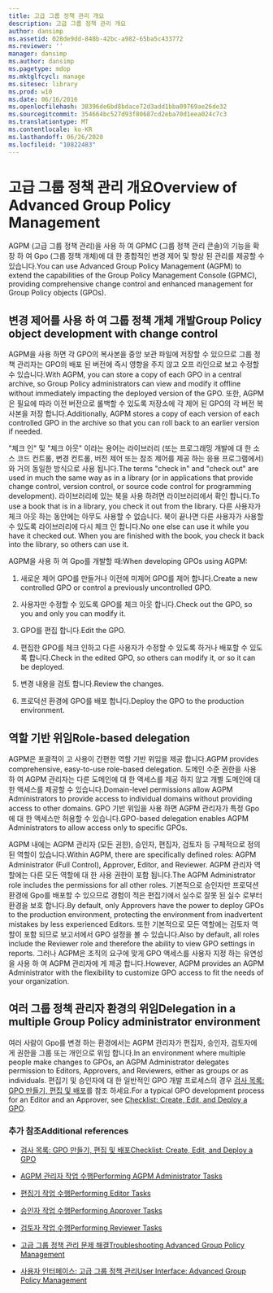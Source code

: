 ```yaml
---
title: 고급 그룹 정책 관리 개요
description: 고급 그룹 정책 관리 개요
author: dansimp
ms.assetid: 028de9dd-848b-42bc-a982-65ba5c433772
ms.reviewer: ''
manager: dansimp
ms.author: dansimp
ms.pagetype: mdop
ms.mktglfcycl: manage
ms.sitesec: library
ms.prod: w10
ms.date: 06/16/2016
ms.openlocfilehash: 38396de6bd8bdace72d3add1bba09769ae26de32
ms.sourcegitcommit: 354664bc527d93f80687cd2eba70d1eea024c7c3
ms.translationtype: MT
ms.contentlocale: ko-KR
ms.lasthandoff: 06/26/2020
ms.locfileid: "10822483"
---
```

# <span data-ttu-id="85753-103">고급 그룹 정책 관리 개요</span><span class="sxs-lookup"><span data-stu-id="85753-103">Overview of Advanced Group Policy Management</span></span>


<span data-ttu-id="85753-104">AGPM (고급 그룹 정책 관리)을 사용 하 여 GPMC (그룹 정책 관리 콘솔)의 기능을 확장 하 여 Gpo (그룹 정책 개체)에 대 한 종합적인 변경 제어 및 향상 된 관리를 제공할 수 있습니다.</span><span class="sxs-lookup"><span data-stu-id="85753-104">You can use Advanced Group Policy Management (AGPM) to extend the capabilities of the Group Policy Management Console (GPMC), providing comprehensive change control and enhanced management for Group Policy objects (GPOs).</span></span>

## <span data-ttu-id="85753-105">변경 제어를 사용 하 여 그룹 정책 개체 개발</span><span class="sxs-lookup"><span data-stu-id="85753-105">Group Policy object development with change control</span></span>


<span data-ttu-id="85753-106">AGPM을 사용 하면 각 GPO의 복사본을 중앙 보관 파일에 저장할 수 있으므로 그룹 정책 관리자는 GPO의 배포 된 버전에 즉시 영향을 주지 않고 오프 라인으로 보고 수정할 수 있습니다.</span><span class="sxs-lookup"><span data-stu-id="85753-106">With AGPM, you can store a copy of each GPO in a central archive, so Group Policy administrators can view and modify it offline without immediately impacting the deployed version of the GPO.</span></span> <span data-ttu-id="85753-107">또한, AGPM은 필요에 따라 이전 버전으로 롤백할 수 있도록 저장소에 각 제어 된 GPO의 각 버전 복사본을 저장 합니다.</span><span class="sxs-lookup"><span data-stu-id="85753-107">Additionally, AGPM stores a copy of each version of each controlled GPO in the archive so that you can roll back to an earlier version if needed.</span></span>

<span data-ttu-id="85753-108">"체크 인" 및 "체크 아웃" 이라는 용어는 라이브러리 (또는 프로그래밍 개발에 대 한 소스 코드 컨트롤, 변경 컨트롤, 버전 제어 또는 참조 제어를 제공 하는 응용 프로그램에서)와 거의 동일한 방식으로 사용 됩니다.</span><span class="sxs-lookup"><span data-stu-id="85753-108">The terms "check in" and "check out" are used in much the same way as in a library (or in applications that provide change control, version control, or source code control for programming development).</span></span> <span data-ttu-id="85753-109">라이브러리에 있는 북을 사용 하려면 라이브러리에서 확인 합니다.</span><span class="sxs-lookup"><span data-stu-id="85753-109">To use a book that is in a library, you check it out from the library.</span></span> <span data-ttu-id="85753-110">다른 사용자가 체크 아웃 하는 동안에는 아무도 사용할 수 없습니다. 북이 끝나면 다른 사용자가 사용할 수 있도록 라이브러리에 다시 체크 인 합니다.</span><span class="sxs-lookup"><span data-stu-id="85753-110">No one else can use it while you have it checked out. When you are finished with the book, you check it back into the library, so others can use it.</span></span>

<span data-ttu-id="85753-111">AGPM을 사용 하 여 Gpo를 개발할 때:</span><span class="sxs-lookup"><span data-stu-id="85753-111">When developing GPOs using AGPM:</span></span>

1.  <span data-ttu-id="85753-112">새로운 제어 GPO를 만들거나 이전에 미제어 GPO를 제어 합니다.</span><span class="sxs-lookup"><span data-stu-id="85753-112">Create a new controlled GPO or control a previously uncontrolled GPO.</span></span>

2.  <span data-ttu-id="85753-113">사용자만 수정할 수 있도록 GPO를 체크 아웃 합니다.</span><span class="sxs-lookup"><span data-stu-id="85753-113">Check out the GPO, so you and only you can modify it.</span></span>

3.  <span data-ttu-id="85753-114">GPO를 편집 합니다.</span><span class="sxs-lookup"><span data-stu-id="85753-114">Edit the GPO.</span></span>

4.  <span data-ttu-id="85753-115">편집한 GPO를 체크 인하고 다른 사용자가 수정할 수 있도록 하거나 배포할 수 있도록 합니다.</span><span class="sxs-lookup"><span data-stu-id="85753-115">Check in the edited GPO, so others can modify it, or so it can be deployed.</span></span>

5.  <span data-ttu-id="85753-116">변경 내용을 검토 합니다.</span><span class="sxs-lookup"><span data-stu-id="85753-116">Review the changes.</span></span>

6.  <span data-ttu-id="85753-117">프로덕션 환경에 GPO를 배포 합니다.</span><span class="sxs-lookup"><span data-stu-id="85753-117">Deploy the GPO to the production environment.</span></span>

## <span data-ttu-id="85753-118">역할 기반 위임</span><span class="sxs-lookup"><span data-stu-id="85753-118">Role-based delegation</span></span>


<span data-ttu-id="85753-119">AGPM은 포괄적이 고 사용이 간편한 역할 기반 위임을 제공 합니다.</span><span class="sxs-lookup"><span data-stu-id="85753-119">AGPM provides comprehensive, easy-to-use role-based delegation.</span></span> <span data-ttu-id="85753-120">도메인 수준 권한을 사용 하 여 AGPM 관리자는 다른 도메인에 대 한 액세스를 제공 하지 않고 개별 도메인에 대 한 액세스를 제공할 수 있습니다.</span><span class="sxs-lookup"><span data-stu-id="85753-120">Domain-level permissions allow AGPM Administrators to provide access to individual domains without providing access to other domains.</span></span> <span data-ttu-id="85753-121">GPO 기반 위임을 사용 하면 AGPM 관리자가 특정 Gpo에 대 한 액세스만 허용할 수 있습니다.</span><span class="sxs-lookup"><span data-stu-id="85753-121">GPO-based delegation enables AGPM Administrators to allow access only to specific GPOs.</span></span>

<span data-ttu-id="85753-122">AGPM 내에는 AGPM 관리자 (모든 권한), 승인자, 편집자, 검토자 등 구체적으로 정의 된 역할이 있습니다.</span><span class="sxs-lookup"><span data-stu-id="85753-122">Within AGPM, there are specifically defined roles: AGPM Administrator (Full Control), Approver, Editor, and Reviewer.</span></span> <span data-ttu-id="85753-123">AGPM 관리자 역할에는 다른 모든 역할에 대 한 사용 권한이 포함 됩니다.</span><span class="sxs-lookup"><span data-stu-id="85753-123">The AGPM Administrator role includes the permissions for all other roles.</span></span> <span data-ttu-id="85753-124">기본적으로 승인자만 프로덕션 환경에 Gpo를 배포할 수 있으므로 경험이 적은 편집기에서 실수로 잘못 된 실수 로부터 환경을 보호 합니다.</span><span class="sxs-lookup"><span data-stu-id="85753-124">By default, only Approvers have the power to deploy GPOs to the production environment, protecting the environment from inadvertent mistakes by less experienced Editors.</span></span> <span data-ttu-id="85753-125">또한 기본적으로 모든 역할에는 검토자 역할이 포함 되므로 보고서에서 GPO 설정을 볼 수 있습니다.</span><span class="sxs-lookup"><span data-stu-id="85753-125">Also by default, all roles include the Reviewer role and therefore the ability to view GPO settings in reports.</span></span> <span data-ttu-id="85753-126">그러나 AGPM은 조직의 요구에 맞게 GPO 액세스를 사용자 지정 하는 유연성을 사용 하 여 AGPM 관리자에 게 제공 합니다.</span><span class="sxs-lookup"><span data-stu-id="85753-126">However, AGPM provides an AGPM Administrator with the flexibility to customize GPO access to fit the needs of your organization.</span></span>

## <span data-ttu-id="85753-127">여러 그룹 정책 관리자 환경의 위임</span><span class="sxs-lookup"><span data-stu-id="85753-127">Delegation in a multiple Group Policy administrator environment</span></span>


<span data-ttu-id="85753-128">여러 사람이 Gpo를 변경 하는 환경에서는 AGPM 관리자가 편집자, 승인자, 검토자에 게 권한을 그룹 또는 개인으로 위임 합니다.</span><span class="sxs-lookup"><span data-stu-id="85753-128">In an environment where multiple people make changes to GPOs, an AGPM Administrator delegates permission to Editors, Approvers, and Reviewers, either as groups or as individuals.</span></span> <span data-ttu-id="85753-129">편집기 및 승인자에 대 한 일반적인 GPO 개발 프로세스의 경우 [검사 목록: GPO 만들기, 편집 및 배포](checklist-create-edit-and-deploy-a-gpo.md)를 참조 하세요.</span><span class="sxs-lookup"><span data-stu-id="85753-129">For a typical GPO development process for an Editor and an Approver, see [Checklist: Create, Edit, and Deploy a GPO](checklist-create-edit-and-deploy-a-gpo.md).</span></span>

### <span data-ttu-id="85753-130">추가 참조</span><span class="sxs-lookup"><span data-stu-id="85753-130">Additional references</span></span>

-   [<span data-ttu-id="85753-131">검사 목록: GPO 만들기, 편집 및 배포</span><span class="sxs-lookup"><span data-stu-id="85753-131">Checklist: Create, Edit, and Deploy a GPO</span></span>](checklist-create-edit-and-deploy-a-gpo.md)

-   [<span data-ttu-id="85753-132">AGPM 관리자 작업 수행</span><span class="sxs-lookup"><span data-stu-id="85753-132">Performing AGPM Administrator Tasks</span></span>](performing-agpm-administrator-tasks.md)

-   [<span data-ttu-id="85753-133">편집기 작업 수행</span><span class="sxs-lookup"><span data-stu-id="85753-133">Performing Editor Tasks</span></span>](performing-editor-tasks.md)

-   [<span data-ttu-id="85753-134">승인자 작업 수행</span><span class="sxs-lookup"><span data-stu-id="85753-134">Performing Approver Tasks</span></span>](performing-approver-tasks.md)

-   [<span data-ttu-id="85753-135">검토자 작업 수행</span><span class="sxs-lookup"><span data-stu-id="85753-135">Performing Reviewer Tasks</span></span>](performing-reviewer-tasks.md)

-   [<span data-ttu-id="85753-136">고급 그룹 정책 관리 문제 해결</span><span class="sxs-lookup"><span data-stu-id="85753-136">Troubleshooting Advanced Group Policy Management</span></span>](troubleshooting-advanced-group-policy-management.md)

-   [<span data-ttu-id="85753-137">사용자 인터페이스: 고급 그룹 정책 관리</span><span class="sxs-lookup"><span data-stu-id="85753-137">User Interface: Advanced Group Policy Management</span></span>](user-interface-advanced-group-policy-management.md)

 

 





